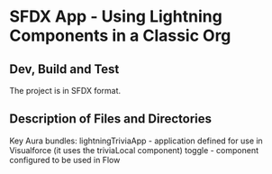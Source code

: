# SFDX App - Using Lightning Components in a Classic Org

## Dev, Build and Test
The project is in SFDX format.


## Description of Files and Directories
Key Aura bundles:
lightningTriviaApp - application defined for use in Visualforce (it uses the triviaLocal component)
toggle - component configured to be used in Flow




